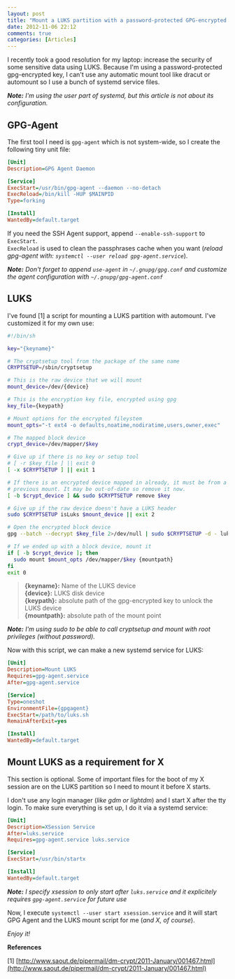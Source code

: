 ```yaml
---
layout: post
title: "Mount a LUKS partition with a password-protected GPG-encrypted key using systemd"
date: 2012-11-06 22:12
comments: true
categories: [Articles]
---
```


I recently took a good resolution for my laptop: increase the security of some sensitive data using LUKS.
Because I'm using a password-protected gpg-encrypted key, I can't use any automatic mount tool like dracut or automount so I use a bunch of systemd service files.

<!-- more -->

_**Note:** I'm using the user part of systemd, but this article is not about its configuration._


GPG-Agent
---------

The first tool I need is `gpg-agent` which is not system-wide, so I create the following tiny unit file:

``` ini gpg-agent.service
[Unit]
Description=GPG Agent Daemon

[Service]
ExecStart=/usr/bin/gpg-agent --daemon --no-detach
ExecReload=/bin/kill -HUP $MAINPID
Type=forking

[Install]
WantedBy=default.target
```

If you need the SSH Agent support, append `--enable-ssh-support` to `ExecStart`.  
`ExecReload` is used to clean the passphrases cache when you want (_reload gpg-agent with: `systemctl --user reload gpg-agent.service`_).

_**Note:** Don't forget to append `use-agent` in `~/.gnupg/gpg.conf` and customize the agent configuration with `~/.gnupg/gpg-agent.conf`_


LUKS
----

I've found [1] a script for mounting a LUKS partition with automount. I've customized it for my own use:

``` bash luks.sh
#!/bin/sh

key="{keyname}"

# The cryptsetup tool from the package of the same name
CRYPTSETUP=/sbin/cryptsetup

# This is the raw device that we will mount
mount_device=/dev/{device}

# This is the encryption key file, encrypted using gpg
key_file={keypath}

# Mount options for the encrypted fileystem
mount_opts="-t ext4 -o defaults,noatime,nodiratime,users,owner,exec"

# The mapped block device
crypt_device=/dev/mapper/$key

# Give up if there is no key or setup tool
# [ -r $key_file ] || exit 0
[ -x $CRYPTSETUP ] || exit 1

# If there is an encrypted device mapped in already, it must be from a
# previous mount. It may be out-of-date so remove it now.
[ -b $crypt_device ] && sudo $CRYPTSETUP remove $key

# Give up if the raw device doesn't have a LUKS header
sudo $CRYPTSETUP isLuks $mount_device || exit 2

# Open the encrypted block device
gpg --batch --decrypt $key_file 2>/dev/null | sudo $CRYPTSETUP -d - luksOpen $mount_device $key >& /dev/null || exit 3

# If we ended up with a block device, mount it
if [ -b $crypt_device ]; then
  sudo mount $mount_opts /dev/mapper/$key {mountpath}
fi
exit 0
```
> **{keyname}:** Name of the LUKS device  
> **{device}:** LUKS disk device  
> **{keypath}:** absolute path of the gpg-encrypted key to unlock the LUKS device  
> **{mountpath}:** absolute path of the mount point

_**Note:** I'm using sudo to be able to call cryptsetup and mount with root privileges (without password)._

Now with this script, we can make a new systemd service for LUKS:

``` ini luks.service
[Unit]
Description=Mount LUKS
Requires=gpg-agent.service
After=gpg-agent.service

[Service]
Type=oneshot
EnvironmentFile={gpgagent}
ExecStart=/path/to/luks.sh
RemainAfterExit=yes

[Install]
WantedBy=default.target
```


Mount LUKS as a requirement for X
--------------------------------

This section is optional. Some of important files for the boot of my X session are on the LUKS partition so I need to mount it before X starts.

I don't use any login manager (_like gdm or lightdm_) and I start X after the tty login. To make sure everything is set up, I do it via a systemd service:

``` ini ~~3,4 xsession.service
[Unit]
Description=XSession Service
After=luks.service
Requires=gpg-agent.service luks.service

[Service]
ExecStart=/usr/bin/startx

[Install]
WantedBy=default.target
```

_**Note:**  I specify xsession to only start after `luks.service` and it explicitely requires `gpg-agent.service` for future use_

Now, I execute `systemctl --user start xsession.service` and it will start GPG Agent and the LUKS mount script for me (_and X, of course_).

_Enjoy it!_

**References**

[1] [http://www.saout.de/pipermail/dm-crypt/2011-January/001467.html](http://www.saout.de/pipermail/dm-crypt/2011-January/001467.html)
